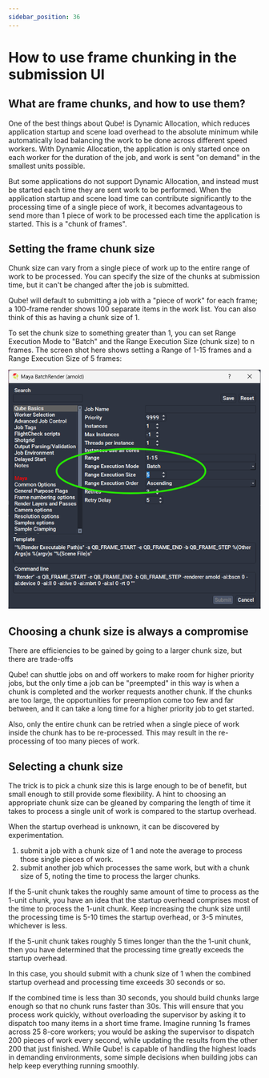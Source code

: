 ```yaml
---
sidebar_position: 36
---
```


# How to use frame chunking in the submission UI

## What are frame chunks, and how to use them?

One of the best things about Qube! is Dynamic Allocation, which reduces
application startup and scene load overhead to the absolute minimum while
automatically load balancing the work to be done across different speed workers.
With Dynamic Allocation, the application is only started once on each worker for
the duration of the job, and work is sent "on demand" in the smallest units
possible.
 
But some applications do not support Dynamic Allocation, and instead must be
started each time they are sent work to be performed. When the application
startup and scene load time can contribute significantly to the processing time
of a single piece of work, it becomes advantageous to send more than 1 piece of
work to be processed each time the application is started. This is a "chunk of
frames".

## Setting the frame chunk size 

Chunk size can vary from a single piece of work up to the entire range of work
to be processed. You can specify the size of the chunks at submission time,
but it can't be changed after the job is submitted.

Qube! will default to submitting a job with a "piece of work" for each frame; a
100-frame render shows 100 separate items in the work list. You can also think
of this as having a chunk size of 1.

To set the chunk size to something greater than 1, you can set Range Execution
Mode to "Batch" and the Range Execution Size (chunk size) to n frames. The
screen shot here shows setting a Range of 1-15 frames and a Range Execution Size
of 5 frames:

![image](img/f46da677365a9de819ca226ec36713d6.png)

## Choosing a chunk size is always a compromise

There are efficiencies to be gained by going to a larger chunk size, but there
are trade-offs

Qube! can shuttle jobs on and off workers to make room for higher priority jobs,
but the only time a job can be "preempted" in this way is when a chunk is
completed and the worker requests another chunk. If the chunks are too large,
the opportunities for preemption come too few and far between, and it can take
a long time for a higher priority job to get started.
 
Also, only the entire chunk can be retried when a single piece of work inside
the chunk has to be re-processed. This may result in the re-processing of too
many pieces of work.

## Selecting a chunk size

The trick is to pick a chunk size this is large enough to be of benefit, but
small enough to still provide some flexibility. A hint to choosing an
appropriate chunk size can be gleaned by comparing the length of time it takes
to process a single unit of work is compared to the startup overhead.
 
When the startup overhead is unknown, it can be discovered by experimentation.

1. submit a job with a chunk size of 1 and note the average to process those
single pieces of work.
2. submit another job which processes the same work, but with a chunk size of 5,
noting the time to process the larger chunks.
 
If the 5-unit chunk takes the roughly same amount of time to process as the
1-unit chunk, you have an idea that the startup overhead comprises most of the
time to process the 1-unit chunk. Keep increasing the chunk size until the
processing time is 5-10 times the startup overhead, or 3-5 minutes, whichever
is less.
 
If the 5-unit chunk takes roughly 5 times longer than the the 1-unit chunk, then
you have determined that the processing time greatly exceeds the startup overhead.
 
In this case, you should submit with a chunk size of 1 when the combined startup
overhead and processing time exceeds 30 seconds or so.
 
If the combined time is less than 30 seconds, you should build chunks large
enough so that no chunk runs faster than 30s. This will ensure that you process
work quickly, without overloading the supervisor by asking it to dispatch too
many items in a short time frame. Imagine running 1s frames across 25 8-core
workers; you would be asking the supervisor to dispatch 200 pieces of work
every second, while updating the results from the other 200 that just finished.
While Qube! is capable of handling the highest loads in demanding environments,
some simple decisions when building jobs can help keep everything running smoothly.

